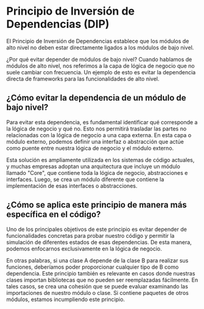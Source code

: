 # Principio de Inversión de Dependencias (DIP)
El Principio de Inversión de Dependencias establece que los módulos de alto nivel no deben estar directamente ligados a los módulos de bajo nivel.

¿Por qué evitar depender de módulos de bajo nivel?
Cuando hablamos de módulos de alto nivel, nos referimos a la capa de lógica de negocio que no suele cambiar con frecuencia. Un ejemplo de esto es evitar la dependencia directa de frameworks para las funcionalidades de alto nivel.

## ¿Cómo evitar la dependencia de un módulo de bajo nivel?
Para evitar esta dependencia, es fundamental identificar qué corresponde a la lógica de negocio y qué no. Esto nos permitirá trasladar las partes no relacionadas con la lógica de negocio a una capa externa. En esta capa o módulo externo, podemos definir una interfaz o abstracción que actúe como puente entre nuestra lógica de negocio y el módulo externo.

Esta solución es ampliamente utilizada en los sistemas de código actuales, y muchas empresas adoptan una arquitectura que incluye un módulo llamado "Core", que contiene toda la lógica de negocio, abstracciones e interfaces. Luego, se crea un módulo diferente que contiene la implementación de esas interfaces o abstracciones.

## ¿Cómo se aplica este principio de manera más específica en el código?
Uno de los principales objetivos de este principio es evitar depender de funcionalidades concretas para probar nuestro código y permitir la simulación de diferentes estados de esas dependencias. De esta manera, podemos enfocarnos exclusivamente en la lógica de negocio.

En otras palabras, si una clase A depende de la clase B para realizar sus funciones, deberíamos poder proporcionar cualquier tipo de B como dependencia. Este principio también es relevante en casos donde nuestras clases importan bibliotecas que no pueden ser reemplazadas fácilmente. En tales casos, se crea una cohesión que se puede evaluar examinando las importaciones de nuestro módulo o clase. Si contiene paquetes de otros módulos, estamos incumpliendo este principio.